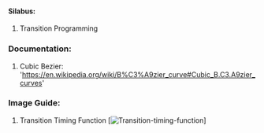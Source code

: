 #### Silabus:

1. Transition Programming


### Documentation:

1. Cubic Bezier: 'https://en.wikipedia.org/wiki/B%C3%A9zier_curve#Cubic_B.C3.A9zier_curves'

### Image Guide:

1. Transition Timing Function 
[![Transition-timing-function](http://i.imgur.com/rPK248B.png)]